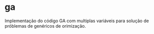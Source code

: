 # ga

Implementação do código GA com multiplas variáveis para solução de próblemas de genéricos de orimização.
